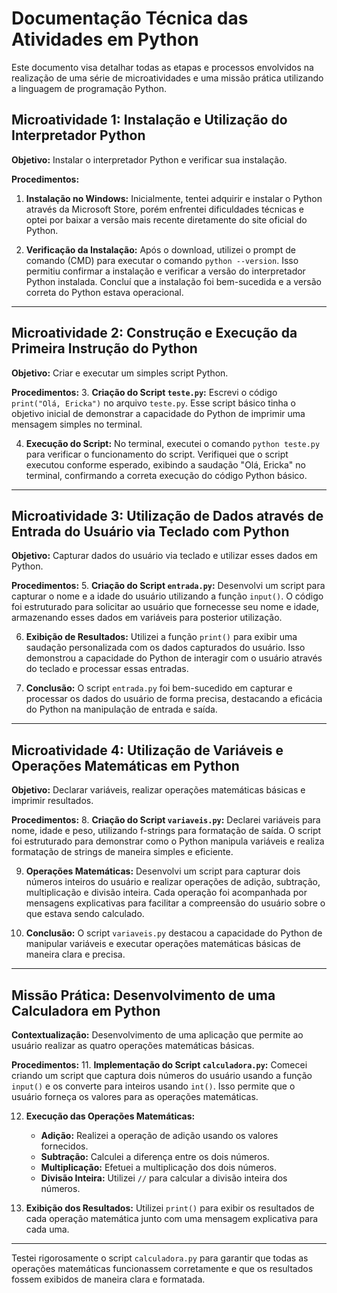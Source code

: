# Documentação Técnica das Atividades em Python

Este documento visa detalhar todas as etapas e processos envolvidos na realização de uma série de microatividades e uma missão prática utilizando a linguagem de programação Python.

## Microatividade 1: Instalação e Utilização do Interpretador Python

**Objetivo:** Instalar o interpretador Python e verificar sua instalação.

**Procedimentos:**
1. **Instalação no Windows:** Inicialmente, tentei adquirir e instalar o Python através da Microsoft Store, porém enfrentei dificuldades técnicas e optei por baixar a versão mais recente diretamente do site oficial do Python.
   
2. **Verificação da Instalação:** Após o download, utilizei o prompt de comando (CMD) para executar o comando `python --version`. Isso permitiu confirmar a instalação e verificar a versão do interpretador Python instalada. Concluí que a instalação foi bem-sucedida e a versão correta do Python estava operacional.

---

## Microatividade 2: Construção e Execução da Primeira Instrução do Python

**Objetivo:** Criar e executar um simples script Python.

**Procedimentos:**
3. **Criação do Script `teste.py`:** Escrevi o código `print("Olá, Ericka")` no arquivo `teste.py`. Esse script básico tinha o objetivo inicial de demonstrar a capacidade do Python de imprimir uma mensagem simples no terminal.
   
4. **Execução do Script:** No terminal, executei o comando `python teste.py` para verificar o funcionamento do script. Verifiquei que o script executou conforme esperado, exibindo a saudação "Olá, Ericka" no terminal, confirmando a correta execução do código Python básico.

---

## Microatividade 3: Utilização de Dados através de Entrada do Usuário via Teclado com Python

**Objetivo:** Capturar dados do usuário via teclado e utilizar esses dados em Python.

**Procedimentos:**
5. **Criação do Script `entrada.py`:** Desenvolvi um script para capturar o nome e a idade do usuário utilizando a função `input()`. O código foi estruturado para solicitar ao usuário que fornecesse seu nome e idade, armazenando esses dados em variáveis para posterior utilização.
   
6. **Exibição de Resultados:** Utilizei a função `print()` para exibir uma saudação personalizada com os dados capturados do usuário. Isso demonstrou a capacidade do Python de interagir com o usuário através do teclado e processar essas entradas.

7. **Conclusão:** O script `entrada.py` foi bem-sucedido em capturar e processar os dados do usuário de forma precisa, destacando a eficácia do Python na manipulação de entrada e saída.

---

## Microatividade 4: Utilização de Variáveis e Operações Matemáticas em Python

**Objetivo:** Declarar variáveis, realizar operações matemáticas básicas e imprimir resultados.

**Procedimentos:**
8. **Criação do Script `variaveis.py`:** Declarei variáveis para nome, idade e peso, utilizando f-strings para formatação de saída. O script foi estruturado para demonstrar como o Python manipula variáveis e realiza formatação de strings de maneira simples e eficiente.
   
9. **Operações Matemáticas:** Desenvolvi um script para capturar dois números inteiros do usuário e realizar operações de adição, subtração, multiplicação e divisão inteira. Cada operação foi acompanhada por mensagens explicativas para facilitar a compreensão do usuário sobre o que estava sendo calculado.
   
10. **Conclusão:** O script `variaveis.py` destacou a capacidade do Python de manipular variáveis e executar operações matemáticas básicas de maneira clara e precisa.

---

## Missão Prática: Desenvolvimento de uma Calculadora em Python

**Contextualização:** Desenvolvimento de uma aplicação que permite ao usuário realizar as quatro operações matemáticas básicas.

**Procedimentos:**
11. **Implementação do Script `calculadora.py`:** Comecei criando um script que captura dois números do usuário usando a função `input()` e os converte para inteiros usando `int()`. Isso permite que o usuário forneça os valores para as operações matemáticas.

12. **Execução das Operações Matemáticas:**
    - **Adição:** Realizei a operação de adição usando os valores fornecidos.
    - **Subtração:** Calculei a diferença entre os dois números.
    - **Multiplicação:** Efetuei a multiplicação dos dois números.
    - **Divisão Inteira:** Utilizei `//` para calcular a divisão inteira dos números.

13. **Exibição dos Resultados:** Utilizei `print()` para exibir os resultados de cada operação matemática junto com uma mensagem explicativa para cada uma.

---

Testei rigorosamente o script `calculadora.py` para garantir que todas as operações matemáticas funcionassem corretamente e que os resultados fossem exibidos de maneira clara e formatada.
